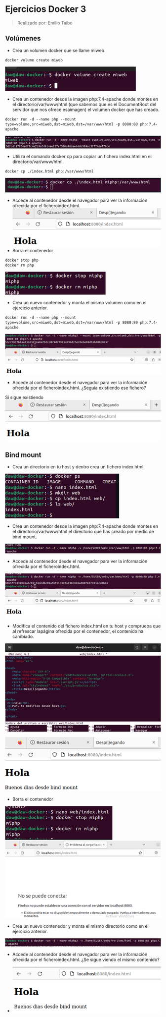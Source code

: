 # Ejercicios Docker 3
> Realizado por: Emilio Taibo

## Volúmenes

- Crea un volumen docker que se llame miweb.
~~~
docker volume create miweb
~~~
![](../Captura/CP3.1.PNG)

- Crea un contenedor desde la imagen php:7.4-apache donde montes en el directorio/var/www/html (que sabemos que es el DocumentRoot del servidor que nos ofrece esaimagen) el volumen docker que has creado.

~~~
docker run -d --name php --mount type=volume,src=miweb,dst=miweb,dst=/var/www/html -p 8080:80 php:7.4-apache
~~~

![](../Captura/CP3.2.PNG)

- Utiliza el comando docker cp para copiar un fichero index.html en el directorio/var/www/html.

~~~
docker cp ./index.html php:/var/www/html
~~~
![](../Captura/CP3.3.PNG)
- Accede al contenedor desde el navegador para ver la información ofrecida por el ficheroindex.html.
![](../Captura/CP3.4.PNG)
- Borra el contenedor

~~~
docker stop php
docker rm php
~~~
![](../Captura/CP3.5.PNG)
- Crea un nuevo contenedor y monta el mismo volumen como en el ejercicio anterior.
~~~
docker run -d --name php --mount type=volume,src=miweb,dst=miweb,dst=/var/www/html -p 8080:80 php:7.4-apache
~~~
![](../Captura/CP3.6.PNG)
-  Accede al contenedor desde el navegador para ver la información ofrecida por el ficheroindex.html. ¿Seguía existiendo ese fichero?

Si sigue existiendo
![](../Captura/CP3.7.PNG)
## Bind mount

- Crea un directorio en tu host y dentro crea un fichero index.html.

![](../Captura/CP3.8.PNG)
- Crea un contenedor desde la imagen php:7.4-apache donde montes en el directorio/var/www/html el directorio que has creado por medio de bind mount.

![](../Captura/CP3.9.PNG)
-  Accede al contenedor desde el navegador para ver la información ofrecida por el ficheroindex.html.

![](../Captura/CP3.10.PNG)
- Modifica el contenido del fichero index.html en tu host y comprueba que al refrescar lapágina ofrecida por el contenedor, el contenido ha cambiado.

![](../Captura/CP3.11.PNG)

![](../Captura/CP3.12.PNG)
-  Borra el contenedor

![](../Captura/CP3.13.PNG)
![](../Captura/CP3.14.PNG)
- Crea un nuevo contenedor y monta el mismo directorio como en el ejercicio anterior.

![](../Captura/CP3.15.PNG)
- Accede al contenedor desde el navegador para ver la información ofrecida por el ficheroindex.html. ¿Se sigue viendo el mismo contenido?

- ![](../Captura/CP3.16.PNG)
